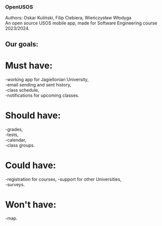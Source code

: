 ### OpenUSOS
Authors: Oskar Kuliński, Filip Ciebiera, Wieńczysław Włodyga  
An open source USOS mobile app, made for Software Engineering course 2023/2024.  
## Our goals:  
# Must have:
-working app for Jagiellonian University,  
-email sending and sent history,    
-class schedule,  
-notifications for upcoming classes.  
# Should have:  
-grades,  
-tests,  
-calendar,  
-class groups.  
# Could have:  
-registration for courses,
-support for other Universities,  
-surveys.  
# Won't have:
-map.
